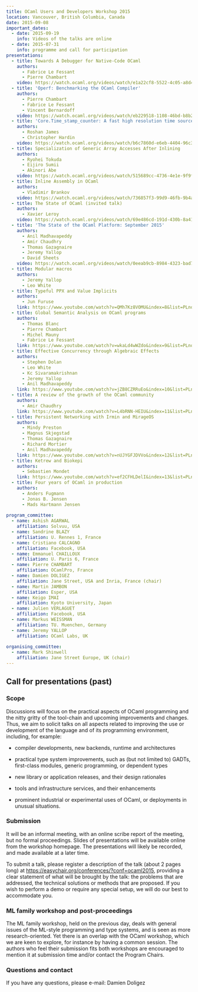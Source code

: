 ```yaml
---
title: OCaml Users and Developers Workshop 2015
location: Vancouver, British Columbia, Canada
date: 2015-09-08
important_dates: 
  - date: 2015-09-19
    info: Videos of the talks are online
  - date: 2015-07-31
    info: programme and call for participation
presentations: 
  - title: Towards A Debugger for Native-Code OCaml 
    authors: 
      - Fabrice Le Fessant
      - Pierre Chambart
    video: https://watch.ocaml.org/videos/watch/e1a22cf8-5522-4c05-a8d4-af445bc73556
  - title: 'Operf: Benchmarking the OCaml Compiler'
    authors: 
      - Pierre Chambart
      - Fabrice Le Fessant
      - Vincent Bernardoff
    video: https://watch.ocaml.org/videos/watch/eb229518-1108-46bd-b8b2-3ce8b886c96f
  - title: 'Core.Time_stamp_counter: A fast high resolution time source'
    authors: 
      - Roshan James
      - Christopher Hardin
    video: https://watch.ocaml.org/videos/watch/b6c7860d-e6eb-4404-96c3-917b81ee1f98
  - title: Specialization of Generic Array Accesses After Inlining
    authors: 
      - Ryohei Tokuda
      - Eijiro Sumii
      - Akinori Abe
    video: https://watch.ocaml.org/videos/watch/515689cc-4736-4e1e-9f9f-be363b4551af
  - title: Inline Assembly in OCaml 
    authors: 
      - Vladimir Brankov
    video: https://watch.ocaml.org/videos/watch/736857f3-99d9-46fb-9b4a-92eba42b2672
  - title: The State of OCaml (invited talk) 
    authors: 
      - Xavier Leroy
    video: https://watch.ocaml.org/videos/watch/69e486cd-191d-430b-8a41-0be0f806096b
  - title: 'The State of the OCaml Platform: September 2015'
    authors: 
      - Anil Madhavapeddy
      - Amir Chaudhry
      - Thomas Gazagnaire
      - Jeremy Yallop
      - David Sheets
    video: https://watch.ocaml.org/videos/watch/0eeab9cb-8984-4323-bad7-0630192c635d
  - title: Modular macros
    authors: 
      - Jeremy Yallop
      - Leo White
  - title: Typeful PPX and Value Implicits
    authors: 
      - Jun Furuse
    link: https://www.youtube.com/watch?v=QMh7Kz8VOMU&index=8&list=PLnqUlCo055hU46uoONmhYGUbYAK27Y6rS
  - title: Global Semantic Analysis on OCaml programs 
    authors: 
      - Thomas Blanc
      - Pierre Chambart
      - Michel Mauny
      - Fabrice Le Fessant
    link: https://www.youtube.com/watch?v=wkaLd4wWZdo&index=9&list=PLnqUlCo055hU46uoONmhYGUbYAK27Y6rS
  - title: Effective Concurrency through Algebraic Effects 
    authors: 
      - Stephen Dolan
      - Leo White
      - Kc Sivaramakrishnan
      - Jeremy Yallop
      - Anil Madhavapeddy
    link: https://www.youtube.com/watch?v=jZB8CZRRuEo&index=10&list=PLnqUlCo055hU46uoONmhYGUbYAK27Y6rS
  - title: A review of the growth of the OCaml community
    authors: 
      - Amir Chaudhry
    link: https://www.youtube.com/watch?v=L4bRNN-HEIU&index=11&list=PLnqUlCo055hU46uoONmhYGUbYAK27Y6rS
  - title: Persistent Networking with Irmin and MirageOS 
    authors: 
      - Mindy Preston
      - Magnus Skjegstad
      - Thomas Gazagnaire
      - Richard Mortier
      - Anil Madhavapeddy
    link: https://www.youtube.com/watch?v=nUJYGFJDVVo&index=12&list=PLnqUlCo055hU46uoONmhYGUbYAK27Y6rS
  - title: Ketrew and Biokepi
    authors: 
      - Sebastien Mondet
    link: https://www.youtube.com/watch?v=ef2CFHLDelI&index=13&list=PLnqUlCo055hU46uoONmhYGUbYAK27Y6rS
  - title: Four years of OCaml in production
    authors: 
      - Anders Fugmann
      - Jonas B. Jensen
      - Mads Hartmann Jensen
 
program_committee: 
  - name: Ashish AGARWAL
    affiliation: Solvuu, USA
  - name: Sandrine BLAZY
    affiliation: U. Rennes 1, France
  - name: Cristiano CALCAGNO
    affiliation: Facebook, USA
  - name: Emmanuel CHAILLOUX
    affiliation: U. Paris 6, France 
  - name: Pierre CHAMBART
    affiliation: OCamlPro, France
  - name: Damien DOLIGEZ
    affiliation: Jane Street, USA and Inria, France (chair)
  - name: Martin JAMBON
    affiliation: Esper, USA
  - name: Keigo IMAI
    affiliation: Kyoto University, Japan
  - name: Julien VERLAGUET
    affiliation: Facebook, USA
  - name: Markus WEISSMAN
    affiliation: TU. Muenchen, Germany
  - name: Jeremy YALLOP
    affiliation: OCaml Labs, UK
  
organising_committee:
  - name: Mark Shinwell
    affiliation: Jane Street Europe, UK (chair)
---
```




## Call for presentations (past)

### Scope

Discussions will focus on the practical aspects of OCaml programming and the nitty gritty of the tool-chain and upcoming improvements and changes. Thus, we aim to solicit talks on all aspects related to improving the use or development of the language and of its programming environment, including, for example:

- compiler developments, new backends, runtime and architectures

- practical type system improvements, such as (but not
  limited to) GADTs, first-class modules, generic programming,
  or dependent types

- new library or application releases, and their design
  rationales

- tools and infrastructure services, and their enhancements

- prominent industrial or experimental uses of OCaml, or
  deployments in unusual situations.

### Submission

It will be an informal meeting, with an online scribe report of the meeting, but no formal proceedings. Slides of presentations will be available online from the workshop homepage. The presentations will likely be recorded, and made available at a later time.

To submit a talk, please register a description of the talk (about 2 pages long) at https://easychair.org/conferences/?conf=ocaml2015, providing a clear statement of what will be brought by the talk: the problems that are addressed, the technical solutions or methods that are proposed. If you wish to perform a demo or require any special setup, we will do our best to accommodate you.

### ML family workshop and post-proceedings

The ML family workshop, held on the previous day, deals with general issues of the ML-style programming and type systems, and is seen as more research-oriented. Yet there is an overlap with the OCaml workshop, which we are keen to explore, for instance by having a common session. The authors who feel their submission fits both workshops are encouraged to mention it at submission time and/or contact the Program Chairs.


### Questions and contact

If you have any questions, please e-mail: Damien Doligez <ocaml2015 AT easychair DOT org>